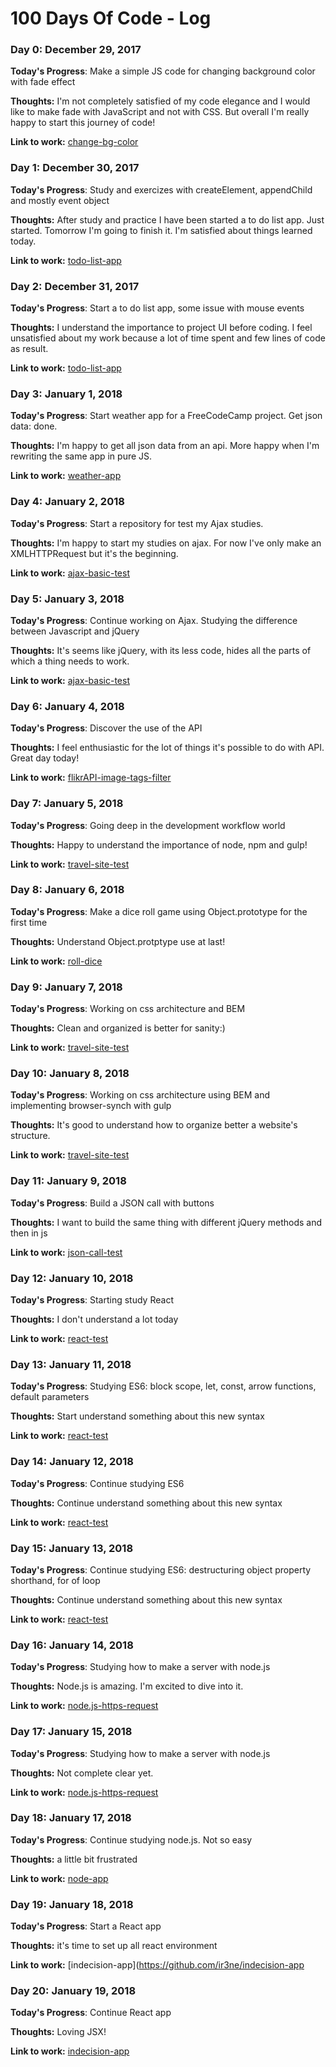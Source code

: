 # 100 Days Of Code - Log

### Day 0: December 29, 2017

**Today's Progress**: Make a simple JS code for changing background color with fade effect

**Thoughts:** I'm not completely satisfied of my code elegance and I would like to make fade with JavaScript and not with CSS. But overall I'm really happy to start this journey of code!

**Link to work:** [change-bg-color](https://github.com/ir3ne/change-bg-color)

### Day 1: December 30, 2017

**Today's Progress**: Study and exercizes with createElement, appendChild and mostly event object

**Thoughts:** After study and practice I have been started a to do list app. Just started. Tomorrow I'm going to finish it. I'm satisfied about things learned today.

**Link to work:** [todo-list-app](https://gist.github.com/ir3ne/cb1e514cf7054247709e05f755536aa8)

### Day 2: December 31, 2017

**Today's Progress**: Start a to do list app, some issue with mouse events

**Thoughts:** I understand the importance to project UI before coding. I feel unsatisfied about my work because a lot of time spent and few lines of code as result.

**Link to work:** [todo-list-app](https://github.com/ir3ne/JS-todo-list)

### Day 3: January 1, 2018

**Today's Progress**: Start weather app for a FreeCodeCamp project. Get json data: done.

**Thoughts:** I'm happy to get all json data from an api. More happy when I'm rewriting the same app in pure JS.

**Link to work:** [weather-app](https://github.com/ir3ne/weather-app)

### Day 4: January 2, 2018

**Today's Progress**: Start a repository for test my Ajax studies.

**Thoughts:** I'm happy to start my studies on ajax. For now I've only make an XMLHTTPRequest but it's the beginning.

**Link to work:** [ajax-basic-test](https://github.com/ir3ne/ajax-basic-test)

### Day 5: January 3, 2018

**Today's Progress**: Continue working on Ajax. Studying the difference between Javascript and jQuery

**Thoughts:** It's seems like jQuery, with its less code, hides all the parts of which a thing needs to work.

**Link to work:** [ajax-basic-test](https://github.com/ir3ne/ajax-basic-test)

### Day 6: January 4, 2018

**Today's Progress**: Discover the use of the API

**Thoughts:** I feel enthusiastic for the lot of things it's possible to do with API. Great day today!

**Link to work:** [flikrAPI-image-tags-filter](https://github.com/ir3ne/flickrAPI-image-tags-filter)

### Day 7: January 5, 2018

**Today's Progress**: Going deep in the development workflow world

**Thoughts:** Happy to understand the importance of node, npm and gulp!

**Link to work:** [travel-site-test](https://github.com/ir3ne/travel-site-test)

### Day 8: January 6, 2018

**Today's Progress**: Make a dice roll game using Object.prototype for the first time

**Thoughts:** Understand Object.protptype use at last!

**Link to work:** [roll-dice](https://github.com/ir3ne/roll-dice)

### Day 9: January 7, 2018

**Today's Progress**: Working on css architecture and BEM

**Thoughts:** Clean and organized is better for sanity:)

**Link to work:** [travel-site-test](https://github.com/ir3ne/travel-site-test)

### Day 10: January 8, 2018

**Today's Progress**: Working on css architecture using BEM and implementing browser-synch with gulp

**Thoughts:** It's good to understand how to organize better a website's structure.

**Link to work:** [travel-site-test](https://github.com/ir3ne/travel-site-test)

### Day 11: January 9, 2018

**Today's Progress**: Build a JSON call with buttons

**Thoughts:** I want to build the same thing with different jQuery methods and then in js

**Link to work:** [json-call-test](https://github.com/ir3ne/json-call-test)

### Day 12: January 10, 2018

**Today's Progress**: Starting study React

**Thoughts:** I don't understand a lot today

**Link to work:** [react-test](https://github.com/ir3ne/react-test)

### Day 13: January 11, 2018

**Today's Progress**: Studying ES6: block scope, let, const, arrow functions, default parameters

**Thoughts:** Start understand something about this new syntax

**Link to work:** [react-test](https://github.com/ir3ne/react-test)

### Day 14: January 12, 2018

**Today's Progress**: Continue studying ES6

**Thoughts:** Continue understand something about this new syntax

**Link to work:** [react-test](https://github.com/ir3ne/react-test)

### Day 15: January 13, 2018

**Today's Progress**: Continue studying ES6: destructuring object property shorthand, for of loop

**Thoughts:** Continue understand something about this new syntax

**Link to work:** [react-test](https://github.com/ir3ne/react-test)

### Day 16: January 14, 2018

**Today's Progress**: Studying how to make a server with node.js

**Thoughts:** Node.js is amazing. I'm excited to dive into it.

**Link to work:** [node.js-https-request](https://github.com/ir3ne/node.js-https-request)

### Day 17: January 15, 2018

**Today's Progress**: Studying how to make a server with node.js

**Thoughts:** Not complete clear yet.

**Link to work:** [node.js-https-request](https://github.com/ir3ne/node.js-https-request)

### Day 18: January 17, 2018

**Today's Progress**: Continue studying node.js. Not so easy

**Thoughts:** a little bit frustrated

**Link to work:** [node-app](https://github.com/ir3ne/node-app)

### Day 19: January 18, 2018

**Today's Progress**: Start a React app

**Thoughts:** it's time to set up all react environment

**Link to work:** [indecision-app](https://github.com/ir3ne/indecision-app

### Day 20: January 19, 2018

**Today's Progress**: Continue React app

**Thoughts:** Loving JSX!

**Link to work:** [indecision-app](https://github.com/ir3ne/indecision-app)












